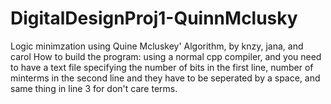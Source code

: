 # DigitalDesignProj1-QuinnMclusky
 Logic minimzation using Quine Mcluskey' Algorithm, by knzy, jana, and carol
How to build the program: using a normal cpp compiler, and you need to have a text file specifying the number of bits in the first line, number of minterms in the second line
and they have to be seperated by a space, and same thing in line 3 for don't care terms.